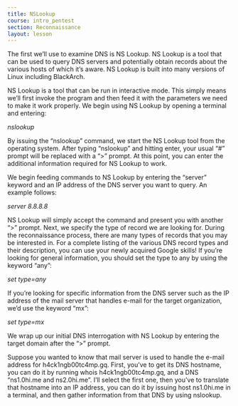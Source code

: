 ```yaml
---
title: NSLookup
course: intro_pentest
section: Reconnaissance
layout: lesson
---
```


The first we’ll use to examine DNS is NS Lookup. NS Lookup is a tool that can be used to query DNS servers and potentially obtain records about the various hosts of which it’s aware. NS Lookup is built into many versions of Linux including BlackArch.

NS Lookup is a tool that can be run in interactive mode. This simply means we’ll first invoke the program and then feed it with the parameters we need to make it work properly. We begin using NS Lookup by opening a terminal and entering:

_nslookup_

By issuing the “nslookup” command, we start the NS Lookup tool from the operating system. After typing “nslookup” and hitting enter, your usual “#” prompt will be replaced with a “>” prompt. At this point, you can enter the additional information required for NS Lookup to work.

We begin feeding commands to NS Lookup by entering the “server” keyword and an IP address of the DNS server you want to query. An example follows:

_server 8.8.8.8_

NS Lookup will simply accept the command and present you with another “>” prompt. Next, we specify the type of record we are looking for. During the reconnaissance process, there are many types of records that you may be interested in. For a complete listing of the various DNS record types and their description, you can use your newly acquired Google skills! If you’re looking for general information, you should set the type to any by using the keyword “any”:

_set type=any_

If you’re looking for specific information from the DNS server such as the IP address of the mail server that handles e-mail for the target organization, we’d use the keyword “mx”:

_set type=mx_

We wrap up our initial DNS interrogation with NS Lookup by entering the target domain after the “>” prompt.

Suppose you wanted to know that mail server is used to handle the e-mail address for h4ck1ngb00tc4mp.gq. First, you’ve to get its DNS hostname, you can do it by running whois h4ck1ngb00tc4mp.gq, and a DNS “ns1.0hi.me and ns2.0hi.me”. I’ll select the first one, then you’ve to translate that hostname into an IP address, you can do it by issuing host ns1.0hi.me in a terminal, and then gather information from that DNS by using nslookup.
